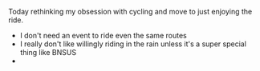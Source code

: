 Today rethinking my obsession with cycling and move to just enjoying the ride.

- I don't need an event to ride even the same routes
- I really don't like willingly riding in the rain unless it's a super special thing like BNSUS
- 